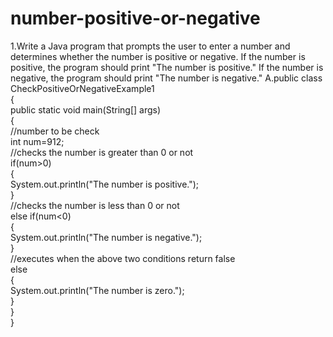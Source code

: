 # number-positive-or-negative

1.Write a Java program that prompts the user to enter a number and determines whether the number is positive or negative. If the number is positive, the program should print "The number is positive." If the number is negative, the program should print "The number is negative."
A.public class CheckPositiveOrNegativeExample1  
{  
public static void main(String[] args)   
{  
//number to be check  
int num=912;  
//checks the number is greater than 0 or not  
if(num>0)  
{  
System.out.println("The number is positive.");  
}  
//checks the number is less than 0 or not  
else if(num<0)  
{  
System.out.println("The number is negative.");  
}  
//executes when the above two conditions return false  
else  
{  
System.out.println("The number is zero.");  
}  
}  
}
